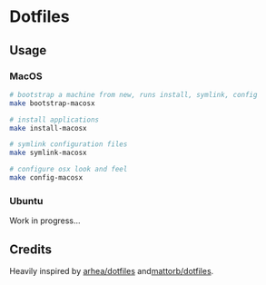 Dotfiles
===

## Usage

### MacOS

```bash
# bootstrap a machine from new, runs install, symlink, config
make bootstrap-macosx

# install applications
make install-macosx

# symlink configuration files
make symlink-macosx

# configure osx look and feel
make config-macosx
```

### Ubuntu

Work in progress...

## Credits

Heavily inspired by [arhea/dotfiles](https://github.com/arhea/dotfiles) and[mattorb/dotfiles](https://github.com/mattorb/dotfiles).

